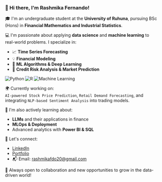 ### 👋 Hi there, I'm Rashmika Fernando!

🎓 I'm an undergraduate student at the **University of Ruhuna**, pursuing BSc (Hons) in **Financial Mathematics and Industrial Statistics**.

💻 I'm passionate about applying **data science** and  **machine learning** to real-world problems. I specialize in:

- 📈 **Time Series Forecasting**
- 💡 **Financial Modeling**
- 🤖 **ML Algorithms & Deep Learning**
- 🏦 **Credit Risk Analysis & Market Prediction**

 
![Python](https://img.shields.io/badge/Python-3776AB?style=for-the-badge&logo=python&logoColor=white)
![R](https://img.shields.io/badge/R-276DC3?style=for-the-badge&logo=r&logoColor=white)
![Machine Learning](https://img.shields.io/badge/Machine%20Learning-FF6F00?style=for-the-badge&logo=apache-spark&logoColor=white)

🌍 Currently working on:  
`AI-powered Stock Price Prediction`, `Retail Demand Forecasting`, and integrating `NLP-based Sentiment Analysis` into trading models.

🚀 I'm also actively learning about:
- **LLMs** and their applications in finance
- **MLOps & Deployment**
- Advanced analytics with **Power BI & SQL**

🔗 Let's connect:
- [LinkedIn](linkedin.com/in/rashmikafernando)  
- [Portfolio](https://rashmika-fdo.github.io/)  
- 📬 Email: rashmikafdo20@gmail.com  

💬 Always open to collaboration and new opportunities to grow in the data-driven world!



<!--
**rashmika-fdo/rashmika-fdo** is a ✨ _special_ ✨ repository because its `README.md` (this file) appears on your GitHub profile.

Here are some ideas to get you started:

- 🔭 I’m currently working on ...
- 🌱 I’m currently learning ...
- 👯 I’m looking to collaborate on ...
- 🤔 I’m looking for help with ...
- 💬 Ask me about ...
- 📫 How to reach me: ...
- 😄 Pronouns: ...
- ⚡ Fun fact: ...
-->
